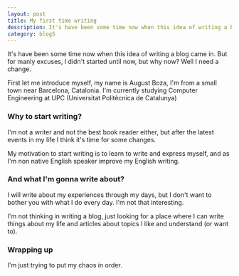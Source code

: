 ```yaml
---
layout: post
title: My first time writing
description: It's have been some time now when this idea of writing a blog came in. But for manly excuses, I didn't started until now, but why now? Well I need a change. First let me introduce myself, my name is August Boza, I'm from a small town near Barcelona, Catalonia. I'm currently studying Computer Engineering at UPC (Universitat Politècnica de Catalunya)
category: blogS
---
```


It's have been some time now when this idea of writing a blog came in. But for manly excuses, I didn't started until now, but why now? Well I need a change.

First let me introduce myself, my name is August Boza, I'm from a small town near Barcelona, Catalonia. I'm currently studying Computer Engineering at UPC (Universitat Politècnica de Catalunya)

### Why to start writing?

I'm not a writer and not the best book reader either, but after the latest events in my life I think it's time for some changes.

My motivation to start writing is to learn to write and express myself, and as I'm non native English speaker improve my English writing.

### And what I'm gonna write about?

I will write about my experiences through my days, but I don't want to bother you with what I do every day. I'm not that interesting.

I'm not thinking in writing a blog, just looking for a place where I can write things about my life and articles about topics I like and understand (or want to).

### Wrapping up

I'm just trying to put my chaos in order.
